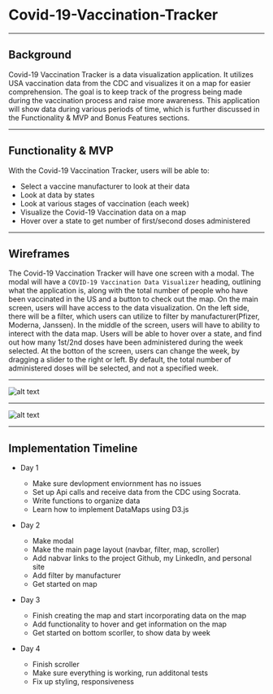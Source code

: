 # Covid-19-Vaccination-Tracker

***

## Background

Covid-19 Vaccination Tracker is a data visualization application. It utilizes USA vaccination data from the CDC and visualizes it on a map for easier comprehension. The goal is to keep track of the progress being made during the vaccination process and raise more awareness. This application will show data during various periods of time, which is further discussed in the Functionality & MVP and Bonus Features sections.

***

## Functionality & MVP

With the Covid-19 Vaccination Tracker, users will be able to:
* Select a vaccine manufacturer to look at their data
* Look at data by states
* Look at various stages of vaccination (each week)
* Visualize the Covid-19 Vaccination data on a map
* Hover over a state to get number of first/second doses administered

***

## Wireframes
The Covid-19 Vaccination Tracker will have one screen with a modal. The modal will have a `COVID-19 Vaccination Data Visualizer` heading, outlining what the application is, along with the total number of people who have been vaccinated in the US and a button to check out the map. On the main screen, users will have access to the data visualization. On the left side, there will be a filter, which users can utilize to filter by manufacturer(Pfizer, Moderna, Janssen). In the middle of the screen, users will have to ability to interect with the data map. Users will be able to hover over a state, and find out how many 1st/2nd doses have been administered during the week selected. At the botton of the screen, users can change the week, by dragging a slider to the right or left. By default, the total number of administered doses will be selected, and not a specified week.

***

![alt text](https://i.imgur.com/I0QVYAK.png)

***

![alt text](https://i.imgur.com/hpmPrmT.png)

***

## Implementation Timeline

* Day 1
   * Make sure devlopment enviornment has no issues
   * Set up Api calls and receive data from the CDC using Socrata.
   * Write functions to organize data
   * Learn how to implement DataMaps using D3.js

* Day 2
   * Make modal
   * Make the main page layout (navbar, filter, map, scroller)
   * Add nabvar links to the project Github, my LinkedIn, and personal site
   * Add filter by manufacturer
   * Get started on map

* Day 3 
   * Finish creating the map and start incorporating data on the map
   * Add functionality to hover and get information on the map
   * Get started on bottom scorller, to show data by week

* Day 4
   * Finish scroller
   * Make sure everything is working, run additonal tests
   * Fix up styling, responsiveness



